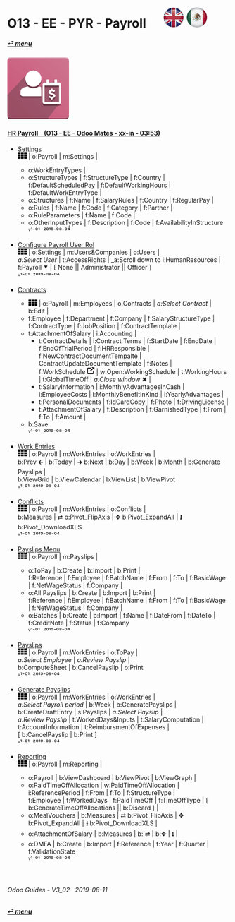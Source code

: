 # O13 - EE - PYR - Payroll &nbsp;&nbsp;&nbsp;&nbsp; [![en-uk](/doc/img/flg/en-uk-flg-btn-sml.png)](/en-uk/o13/ee/pyr/en-uk-o13-ee-pyr-guides.md) [ ![es-mx](/doc/img/flg/es-mx-flg-btn-sml.png)](/es-mx/o13/ee/pyr/es-mx-o13-ee-pyr-guides.md)
#### [_&#x23CE; menu_](/en-uk/o13/ee/en-uk-o13-ee-guides-menu.md "Back to EE menu")  
### ![pyr](/doc/img/app/big/pyr.png)
[ⱽ¹²³⁴⁵⁶⁷⁸⁹⁰⁻]: # (ⱽ¹²³⁴⁵⁶⁷⁸⁹⁰⁻)

#### [HR Payroll &nbsp;&nbsp; (O13 - EE - Odoo Mates - xx-in - 03:53)](https://youtube.com/embed/AOuV7cD0PE0?autoplay=1&start=0&end=0&rel=0&nocount)  

- [Settings](https://youtube.com/embed/AOuV7cD0PE0?autoplay=1&start=112&end=134&rel=0)  
  ![apps](/doc/img/apps.png) | o:Payroll | m:Settings |  
  - o:WorkEntryTypes |  
  - o:StructureTypes | f:StructureType | f:Country |  
    f:DefaultScheduledPay | f:DefaultWorkingHours | f:DefaultWorkEntryType |  
  - o:Structures | f:Name | f:SalaryRules | f:Country | f:RegularPay |  
  - o:Rules | f:Name | f:Code | f:Category | f:Partner |  
  - o:RuleParameters | f:Name | f:Code |  
  - o:OtherInputTypes | f:Description | f:Code | f:AvailabilityInStructure  
  ⱽ¹⁻⁰¹ &nbsp;²⁰¹⁹⁻⁰⁸⁻⁰⁴
  
- [Configure Payroll User Rol](https://youtube.com/embed/AOuV7cD0PE0?autoplay=1&start=199&end=218&rel=0)  
  ![apps](/doc/img/apps.png) | o:Settings | m:Users&Companies | o:Users |  
  _a:Select User_ | t:AccessRights | _a:Scroll down to i:HumanResources | f:Payroll &#x2BC6; | \[ None || Administrator || Officer ]  
  ⱽ¹⁻⁰¹ &nbsp;²⁰¹⁹⁻⁰⁸⁻⁰⁴
  
- [Contracts](https://youtube.com/embed/AOuV7cD0PE0?autoplay=1&start=0&end=74&rel=0)  
  - ![apps](/doc/img/apps.png) | o:Payroll | m:Employees | o:Contracts | _a:Select Contract_ | b:Edit |  
  - f:Employee | f:Department | f:Company | f:SalaryStructureType | f:ContractType | f:JobPosition | f:ContractTemplate |  
  - t:AttachmentOfSalary | i:Accounting |  
    - t:ContractDetails | i:Contract Terms | f:StartDate | f:EndDate | f:EndOfTrialPeriod | f:HRResponsible |  
      f:NewContractDocumentTempalte | ContractUpdateDocumentTemplate | f:Notes |  
      f:WorkSchedule ![show_catalog](/doc/img/show_catalog.png) | w:Open:WorkingSchedule | t:WorkingHours | t:GlobalTimeOff | _a:Close window_ &#x2716; |  
    - t:SalaryInformation | i:MonthlyAdvantagesInCash | i:EmployeeCosts | i:MonthlyBenefitInKind | i:YearlyAdvantages |  
    - t:PersonalDocuments | f:IdCardCopy | f:Photo | f:DrivingLicense |  
    - t:AttachmentOfSalary | f:Description | f:GarnishedType | f:From | f:To | f:Amount |  
  - b:Save  
  ⱽ¹⁻⁰¹ &nbsp;²⁰¹⁹⁻⁰⁸⁻⁰⁴

- [Work Entries](https://youtube.com/embed/AOuV7cD0PE0?autoplay=1&start=75&end=94&rel=0)  
  ![apps](/doc/img/apps.png) | o:Payroll | m:WorkEntries | o:WorkEntries |  
  b:Prev &#x1F870; | b:Today | &#x1F872; b:Next | b:Day | b:Week | b:Month | b:Generate Payslips |  
  b:ViewGrid | b:ViewCalendar | b:ViewList | b:ViewPivot  
  ⱽ¹⁻⁰¹ &nbsp;²⁰¹⁹⁻⁰⁸⁻⁰⁴
  
- [Conflicts](https://youtube.com/embed/AOuV7cD0PE0?autoplay=1&start=95&end=105&rel=0)  
  ![apps](/doc/img/apps.png) | o:Payroll | m:WorkEntries | o:Conflicts |  
  b:Measures | &#x21C4; b:Pivot_FlipAxis | &#x2725; b:Pivot_ExpandAll | **&#x2B73;** b:Pivot_DownloadXLS  
  ⱽ¹⁻⁰¹ &nbsp;²⁰¹⁹⁻⁰⁸⁻⁰⁴
  
- [Payslips Menu](https://youtube.com/embed/AOuV7cD0PE0?autoplay=1&start=223&end=228&rel=0)  
  ![apps](/doc/img/apps.png) | o:Payroll | m:Payslips |  
  - o:ToPay | b:Create | b:Import | b:Print |  
    f:Reference | f:Employee | f:BatchName | f:From | f:To | f:BasicWage | f:NetWageStatus | f:Company |  
  - o:All Payslips | b:Create | b:Import | b:Print |  
    f:Reference | f:Employee | f:BatchName | f:From | f:To | f:BasicWage | f:NetWageStatus | f:Company |  
  - o:Batches | b:Create | b:Import | f:Name | f:DateFrom | f:DateTo | f:CreditNote | f:Status | f:Company  
  ⱽ¹⁻⁰¹ &nbsp;²⁰¹⁹⁻⁰⁸⁻⁰⁴

- [Payslips](https://youtube.com/embed/AOuV7cD0PE0?autoplay=1&start=105&end=112&rel=0)  
  ![apps](/doc/img/apps.png) | o:Payroll | m:WorkEntries | o:ToPay |  
  _a:Select Employee_ | _a:Review Payslip_ |  
  b:ComputeSheet | b:CancelPayslip | b:Print  
  ⱽ¹⁻⁰¹ &nbsp;²⁰¹⁹⁻⁰⁸⁻⁰⁴
  
- [Generate Payslips](https://youtube.com/embed/AOuV7cD0PE0?autoplay=1&start=169&end=196&rel=0)  
  ![apps](/doc/img/apps.png) | o:Payroll | m:WorkEntries | o:WorkEntries |  
  _a:Select Payroll period_ | b:Week | b:GeneratePayslips |  
  b:CreateDraftEntry | s:Payslips | _a:Select Payslip_ |  
  _a:Review Payslip_ | t:WorkedDays&Inputs | t:SalaryComputation | t:AccountInformation | t:ReimbursmentOfExpenses |  
  \[ b:CancelPayslip | b:Print ]  
  ⱽ¹⁻⁰¹ &nbsp;²⁰¹⁹⁻⁰⁸⁻⁰⁴
  
- [Reporting](https://youtube.com/embed/AOuV7cD0PE0?autoplay=1&start=135&end=223&rel=0)  
  ![apps](/doc/img/apps.png) | o:Payroll | m:Reporting |  
  - o:Payroll | b:ViewDashboard | b:ViewPivot | b:ViewGraph |  
  - o:PaidTimeOffAllocation | w:PaidTimeOffAllocation | i:ReferencePeriod | f:From | f:To | f:StructureType |  
    f:Employee | f:WorkedDays | f:PaidTimeOff | f:TimeOffType | \[ b:GenerateTimeOffAllocations || b:Discard ] |  
  - o:MealVouchers | b:Measures | &#x21C4; b:Pivot_FlipAxis | &#x2725; b:Pivot_ExpandAll | **&#x2B73;** b:Pivot_DownloadXLS |  
  - o:AttachmentOfSalary | b:Measures | b: &#x21C4; | b:&#x2725; | **&#x2B73;** |  
  - o:DMFA | b:Create | b:Import | f:Reference | f:Year | f:Quarter | f:ValidationState  
  ⱽ¹⁻⁰¹ &nbsp;²⁰¹⁹⁻⁰⁸⁻⁰⁴
 
<br>
	
###### Odoo Guides - V3_02 &nbsp; 2019-08-11  
**[_&#x23CE; menu_](/en-uk/o13/ee/en-uk-o13-ee-guides-menu.md)**  
